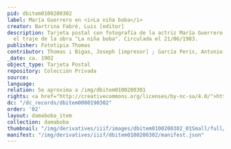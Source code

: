 ```yaml
---
pid: dbitem0100200302
label: María Guerrero en <i>La niña boba</i>
creator: Bartrina Fabré, Luis [editor]
description: Tarjeta postal con fotografía de la actriz María Guerrero vestida con
  el traje de la obra "La niña boba". Circulada el 21/06/1903.
publisher: Fototipia Thomas
contributor: Thomas i Bigas, Joseph [impresor] ; García Peris, Antonio [fotógrafo]
_date: ca. 1902
object_type: Tarjeta Postal
repository: Colección Privada
source:
language:
relation: Se aproxima a /img/dbitem0100200301
rights: <a href="http://creativecommons.org/licenses/by-nc-sa/4.0/">http://creativecommons.org/licenses/by-nc-sa/4.0/</a>
dc: "/dc_records/dbitem0000190302"
order: '02'
layout: damaboba_item
collection: damaboba
thumbnail: "/img/derivatives/iiif/images/dbitem0100200302_01Small/full/250,/0/default.jpg"
manifest: "/img/derivatives/iiif/dbitem0100200302/manifest.json"
---
```

